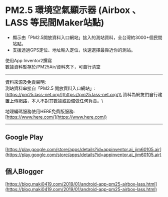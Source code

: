 ﻿# PM2.5 環境空氣顯示器 (Airbox 、 LASS 等民間Maker站點)
* 顯示由「PM2.5開放資料入口網站」接入的測站資料，全台灣約3000+個民間站點。
* 支援透過GPS定位、地址輸入定位，快速選擇最靠近你的測站。

使用App Inventor2撰寫\
數據資料暫存於/PM25Air/資料夾下，可自行清空

------

資料來源及免責聲明:\
測站資料串接自「PM2.5 開放資料入口網站」:\
[https://pm25.lass-net.org/](https://pm25.lass-net.org/)\
資料為網友們自行建置上傳網路，本人不對其數據或設備做任何負責。\

地理編碼服務使用HERE免費版服務:\
[https://www.here.com/](https://www.here.com/)

------

## Google Play
[https://play.google.com/store/apps/details?id=appinventor.ai_jim60105.air](https://play.google.com/store/apps/details?id=appinventor.ai_jim60105.air)

## 個人Blogger
[https://blog.maki0419.com/2019/01/android-app-pm25-airbox-lass.html](https://blog.maki0419.com/2019/01/android-app-pm25-airbox-lass.html)